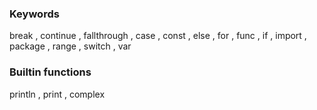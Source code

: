 ### Keywords
break , continue , fallthrough , case , const , else , for , func , if , import , package , range , switch , var

### Builtin functions
println , print , complex